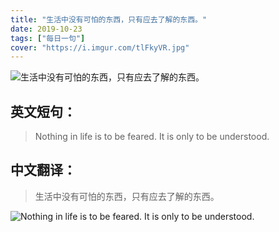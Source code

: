 ```yaml
---
title: "生活中没有可怕的东西，只有应去了解的东西。"
date: 2019-10-23
tags: ["每日一句"]
cover: "https://i.imgur.com/tlFkyVR.jpg"
---
```


![生活中没有可怕的东西，只有应去了解的东西。](https://i.imgur.com/rHqE34M.jpg)

## 英文短句：
> Nothing in life is to be feared. It is only to be understood.

<!--more-->

## 中文翻译：
> 生活中没有可怕的东西，只有应去了解的东西。

![Nothing in life is to be feared. It is only to be understood.](https://i.imgur.com/XfKyc5s.jpg)

